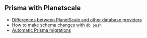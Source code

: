 ## Prisma with Planetscale

- [Differences between PlanetScale and other database providers](https://www.prisma.io/docs/guides/database/planetscale#differences-to-consider)
- [How to make schema changes with `db push`](https://www.prisma.io/docs/guides/database/planetscale#how-to-make-schema-changes-with-db-push)
- [Automatic Prisma migrations](https://planetscale.com/docs/prisma/automatic-prisma-migrations)
